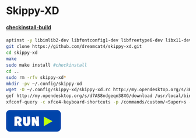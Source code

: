 # Skippy-XD
#### <a href="http://my.opendesktop.org/s/pP2mHk5iDLj4GYt/download" target="_blank"><strong>checkinstall-build</strong></a>

```bash
aptinst -y libimlib2-dev libfontconfig1-dev libfreetype6-dev libx11-dev libxext-dev libxft-dev libxrender-dev zlib1g-dev libxinerama-dev libxcomposite-dev libxdamage-dev libxfixes-dev libxmu-dev
git clone https://github.com/dreamcat4/skippy-xd.git
cd skippy-xd
make
sudo make install #checkinstall
cd ..
sudo rm -rfv skippy-xd*
mkdir -pv ~/.config/skippy-xd
wget -O ~/.config/skippy-xd/skippy-xd.rc http://my.opendesktop.org/s/3B4wix3bTdLCzJL/download #update-link
gef http://my.opendesktop.org/s/d7AS8ndgeqn38XG/download /usr/local/bin/skippy-xd-fix #update-link
xfconf-query -c xfce4-keyboard-shortcuts -p /commands/custom/<Super>s -s "skippy-xd-fix" -n -t string
```
[![bashrun](../images/bashrun.png)](br:skippy-xd)